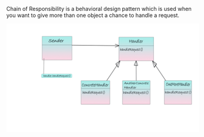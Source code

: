 Chain of Responsibility is a behavioral design pattern which is used when you want to give more than one object a chance to handle a request.

![alt text](https://github.com/xxxwarrior/Basic-Design-Patterns-Python/blob/main/Chain-of-Responsibility/diagram.jpg?raw=true)
